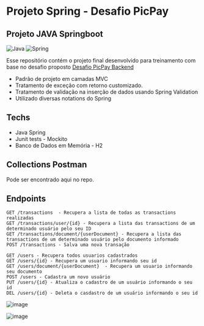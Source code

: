 # Projeto Spring - Desafio PicPay
## Projeto JAVA Springboot

![Java](https://img.shields.io/badge/java-%23ED8B00.svg?style=for-the-badge&logo=openjdk&logoColor=white)
![Spring](https://img.shields.io/badge/spring-%236DB33F.svg?style=for-the-badge&logo=spring&logoColor=white)

Esse repositório contém o projeto final desenvolvido para treinamento com base no desafio proposto [Desafio PicPay Backend](https://github.com/PicPay/picpay-desafio-backend?tab=readme-ov-file)

- Padrão de projeto em camadas MVC
- Tratamento de exceção com retorno customizado.
- Tratamento de validação na inserção de dados usando Spring Validation
- Utilizado diversas notations do Spring

## Techs
- Java Spring
- Junit tests - Mockito
- Banco de Dados em Memória - H2

## Collections Postman
Pode ser encontrado aqui no repo.

## Endpoints

```
GET /transactions  - Recupera a lista de todas as transactions realizadas
GET /transactions/user/{id} - Recupera a lista das transactions de um determinado usuário pelo seu ID
GET /transactions/document/{userDocument} - Recupera a lista das transactions de um determinado usuário pelo documento informado
POST /transactions - Salva uma nova transação

GET /users - Recupera todos usuarios cadastrados
GET /users/{id} - Recupera um usuario informando seu id
GET /users/document/{userDocument}  - Recupera um usuario informando seu documento
POST /users - Cadastra um novo usuário
PUT /users/{id} - Atualiza o cadastro de um usuário informando o seu id
DEL /users/{id} - Deleta o casdastro de um usuário informando o seu id

```

![image](https://github.com/Sammy192/SpringPicPaySimplificado/assets/53224915/98f9b1ed-d144-4555-9505-2045a893785b)

![image](https://github.com/Sammy192/SpringPicPaySimplificado/assets/53224915/20c13aca-ec2a-44a8-abaf-a80c7f11d311)

